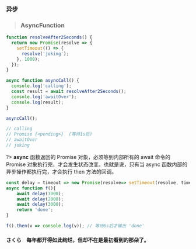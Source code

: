 ### 异步

>### AsyncFunction

```javascript
function resolveAfter2Seconds() {
  return new Promise(resolve => {
    setTimeout(() => {
      resolve('joking');
    }, 1000);
  });
}

async function asyncCall() {
  console.log('calling');
  const result = await resolveAfter2Seconds();
  console.log('awaitOver');
  console.log(result);
}

asyncCall();

// calling
// Promise {<pending>}  (等待1s后)
// awaitOver
// joking

```


?> **async** 函数返回的 Promise 对象，必须等到内部所有的 await 命令的 Promise 对象执行完，才会发生状态改变。也就是说，只有当 async 函数内部的异步操作都执行完，才会执行 then 方法的回调。

```javascript
const delay = timeout => new Promise(resolve=> setTimeout(resolve, timeout));
async function f(){
    await delay(1000);
    await delay(2000);
    await delay(3000);
    return 'done';
}

f().then(v => console.log(v)); // 等待6s后才输出 'done'

```

#### さくら　每年都开得如此绚烂，但却不在是最初看到的那朵了。